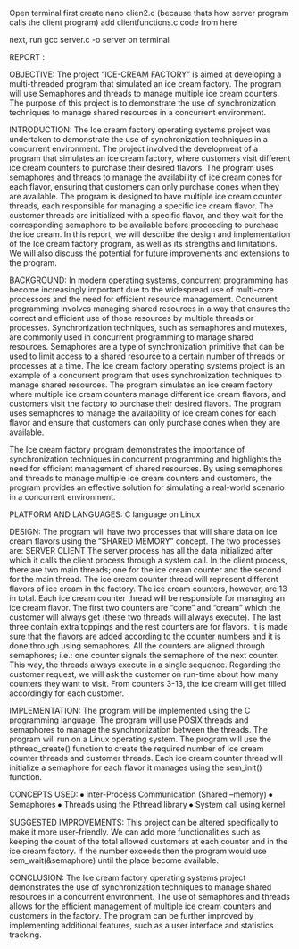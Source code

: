 Open terminal
first create nano clien2.c (because thats how server program calls the client program)
add clientfunctions.c code from here

next, run gcc server.c -o server on terminal

 REPORT :
 
 OBJECTIVE:
The project “ICE-CREAM FACTORY” is aimed at developing a multi-threaded program that simulated an ice cream factory. The program will use Semaphores and threads to manage multiple ice cream counters. The purpose of this project is to demonstrate the use of synchronization techniques to manage shared resources in a concurrent environment.

INTRODUCTION:
The Ice cream factory operating systems project was undertaken to demonstrate the use of synchronization techniques in a concurrent environment. The project involved the development of a program that simulates an ice cream factory, where customers visit different ice cream counters to purchase their desired flavors. The program uses semaphores and threads to manage the availability of ice cream cones for each flavor, ensuring that customers can only purchase cones when they are available.
The program is designed to have multiple ice cream counter threads, each responsible for managing a specific ice cream flavor. The customer threads are initialized with a specific flavor, and they wait for the corresponding semaphore to be available before proceeding to purchase the ice cream. 
In this report, we will describe the design and implementation of the Ice cream factory program, as well as its strengths and limitations. We will also discuss the potential for future improvements and extensions to the program.

BACKGROUND:
In modern operating systems, concurrent programming has become increasingly important due to the widespread use of multi-core processors and the need for efficient resource management. Concurrent programming involves managing shared resources in a way that ensures the correct and efficient use of those resources by multiple threads or processes.
Synchronization techniques, such as semaphores and mutexes, are commonly used in concurrent programming to manage shared resources. Semaphores are a type of synchronization primitive that can be used to limit access to a shared resource to a certain number of threads or processes at a time.
The Ice cream factory operating systems project is an example of a concurrent program that uses synchronization techniques to manage shared resources. The program simulates an ice cream factory where multiple ice cream counters manage different ice cream flavors, and customers visit the factory to purchase their desired flavors. The program uses semaphores to manage the availability of ice cream cones for each flavor and ensure that customers can only purchase cones when they are available.

The Ice cream factory program demonstrates the importance of synchronization techniques in concurrent programming and highlights the need for efficient management of shared resources. By using semaphores and threads to manage multiple ice cream counters and customers, the program provides an effective solution for simulating a real-world scenario in a concurrent environment.

PLATFORM AND LANGUAGES:
C language on Linux

DESIGN:
The program will have two processes that will share data on ice cream flavors using the “SHARED MEMORY” concept. The two processes are:
SERVER
CLIENT 
The server process has all the data initialized after which it calls the client process through a system call. 
In the client process, there are two main threads; one for the ice cream counter and the second for the main thread. The ice cream counter thread will represent different flavors of ice cream in the factory. The ice cream counters, however, are 13 in total. 
Each ice cream counter thread will be responsible for managing an ice cream flavor. The first two counters are “cone” and “cream” which the customer will always get (these two threads will always execute). The last three contain extra toppings and the rest counters are for flavors. 
It is made sure that the flavors are added according to the counter numbers and it is done through using semaphores. All the counters are aligned through semaphores; i.e.: one counter signals the semaphore of the next counter. This way, the threads always execute in a single sequence. 
Regarding the customer request, we will ask the customer on run-time about how many counters they want to visit. From counters 3-13, the ice cream will get filled accordingly for each customer. 

IMPLEMENTATION:
 The program will be implemented using the C programming language. The program will use POSIX threads and semaphores to manage the synchronization between the threads. The program will run on a Linux operating system.
The program will use the pthread_create() function to create the required number of ice cream counter threads and customer threads. Each ice cream counter thread will initialize a semaphore for each flavor it manages using the sem_init() function.

CONCEPTS USED:
⦁	Inter-Process Communication (Shared –memory)
⦁	Semaphores
⦁	Threads using the Pthread library
⦁	System call using kernel 

SUGGESTED IMPROVEMENTS:
This project can be altered specifically to make it more user-friendly. We can add more functionalities such as keeping the count of the total allowed customers at each counter and in the ice cream factory. If the number exceeds then the program would use sem_wait(&semaphore) until the place become available. 

CONCLUSION: 
The Ice cream factory operating systems project demonstrates the use of synchronization techniques to manage shared resources in a concurrent environment. The use of semaphores and threads allows for the efficient management of multiple ice cream counters and customers in the factory. The program can be further improved by implementing additional features, such as a user interface and statistics tracking.

